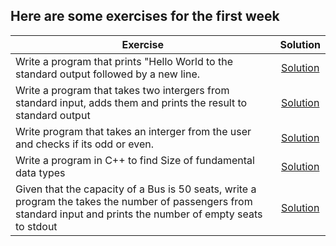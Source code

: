 ## Here are some exercises for the first week 

| Exercise                                                                                    | Solution  |
| -------------                                                                               |:-------------:|
| Write a program that prints "Hello World to the standard output followed by a new line.     | <a href="../week1/hello-word.cpp"> Solution</a>                                                                            |
| Write a program that takes two intergers from standard input, adds them and prints the result to standard output| <a href="../week1/even.cpp"> Solution</a>       |
| Write program that takes an interger from  the user and checks if its odd or even.                                                                                     | <a href="../week1/odd-even.cpp"> Solution</a>      |
|Write a program in C++ to find Size of fundamental data types  | <a href="../week1/datatypes.cpp"> Solution</a>  |
| Given that the capacity of a Bus is 50 seats, write a program the takes the number of passengers from standard input and prints the number of empty seats to stdout | <a href="../week1/bus.cpp"> Solution</a> |